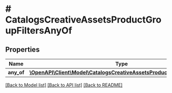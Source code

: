 # # CatalogsCreativeAssetsProductGroupFiltersAnyOf

## Properties

Name | Type | Description | Notes
------------ | ------------- | ------------- | -------------
**any_of** | [**\OpenAPI\Client\Model\CatalogsCreativeAssetsProductGroupFilterKeys[]**](CatalogsCreativeAssetsProductGroupFilterKeys.md) |  |

[[Back to Model list]](../../README.md#models) [[Back to API list]](../../README.md#endpoints) [[Back to README]](../../README.md)
